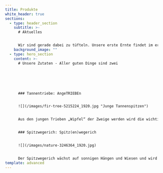 ```yaml
---
title: Produkte
white_header: true
sections:
  - type: header_section
    subtitle: >-
      # Aktuelles


      Wir sind gerade dabei zu tüfteln. Unsere erste Ernte findet im ersten Juniwochenende statt. Wandere und sammle mit uns!
    background_image: ""
  - type: hero_section
    content: >-
      # Unsere Zutaten - Aller guten Dinge sind zwei






      ### Tannentriebe: AngeTRIEBEn


      ![](/images/fir-tree-5215224_1920.jpg "Junge Tannenspitzen")


      Aus den jungen Trieben „Wipfel“ der Zweige werden wird die wichtigste Zutat für unsere Produktauswahl gewonnen. Der aromatisch liebliche Geschmack verrät bereits, dass in den weichen Trieben wertvolle Inhaltsstoffe enthalten sind. Dabei handelt es sich um ätherische Öle, Vitamine und Flavenoide, welche zu einem gesunden Immunsystem beitragen. Die Tannenspitzen sind reich an Vitamin C und Vitamin A. Das gewonnene Extrakt der Tannenwipfel wirkt dabei belebend, sowie entzündungshemmend und wohltuend gegen Husten und Halsschmerzen. 


      ### Spitzwegerich: Spitz(en)wegerich


      ![](/images/nature-3246364_1920.jpg)


      Der Spitzwegerich wächst auf sonnigen Hängen und Wiesen und wird frisch von Hand verlesen. Er wirkt entzündungshemmend und schleimlösend. Der Spitzwegerich ist aufgrund seiner medizinischen Wirkung bereits fester Bestandteil von Hustensäften.
template: advanced
---
```

